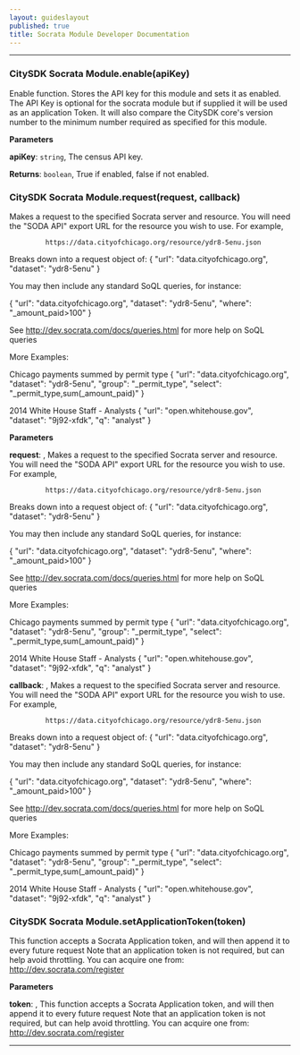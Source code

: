 ---layout: guideslayoutpublished: truetitle: Socrata Module Developer Documentation---* * *### CitySDK Socrata Module.enable(apiKey) Enable function. Stores the API key for this module and sets it as enabled.  The API Key is optional for the socrata module but if supplied it will be used as an application Token.  It will also compare the CitySDK core's version number to the minimum number required as specified for this module.**Parameters****apiKey**: `string`, The census API key.**Returns**: `boolean`, True if enabled, false if not enabled.### CitySDK Socrata Module.request(request, callback) Makes a request to the specified Socrata server and resource. You will need the "SODA API" export URL for the resourceyou wish to use. For example,             https://data.cityofchicago.org/resource/ydr8-5enu.jsonBreaks down into a request object of:{     "url": "data.cityofchicago.org",     "dataset": "ydr8-5enu"}You may then include any standard SoQL queries, for instance:{     "url": "data.cityofchicago.org",     "dataset": "ydr8-5enu",     "where": "_amount_paid>100"}See http://dev.socrata.com/docs/queries.html for more help on SoQL queriesMore Examples:Chicago payments summed by permit type{     "url": "data.cityofchicago.org",     "dataset": "ydr8-5enu",      "group": "_permit_type",      "select": "_permit_type,sum(_amount_paid)" } 2014 White House Staff - Analysts {     "url": "open.whitehouse.gov",     "dataset": "9j92-xfdk",     "q": "analyst" }**Parameters****request**: , Makes a request to the specified Socrata server and resource. You will need the "SODA API" export URL for the resourceyou wish to use. For example,             https://data.cityofchicago.org/resource/ydr8-5enu.jsonBreaks down into a request object of:{     "url": "data.cityofchicago.org",     "dataset": "ydr8-5enu"}You may then include any standard SoQL queries, for instance:{     "url": "data.cityofchicago.org",     "dataset": "ydr8-5enu",     "where": "_amount_paid>100"}See http://dev.socrata.com/docs/queries.html for more help on SoQL queriesMore Examples:Chicago payments summed by permit type{     "url": "data.cityofchicago.org",     "dataset": "ydr8-5enu",      "group": "_permit_type",      "select": "_permit_type,sum(_amount_paid)" } 2014 White House Staff - Analysts {     "url": "open.whitehouse.gov",     "dataset": "9j92-xfdk",     "q": "analyst" }**callback**: , Makes a request to the specified Socrata server and resource. You will need the "SODA API" export URL for the resourceyou wish to use. For example,             https://data.cityofchicago.org/resource/ydr8-5enu.jsonBreaks down into a request object of:{     "url": "data.cityofchicago.org",     "dataset": "ydr8-5enu"}You may then include any standard SoQL queries, for instance:{     "url": "data.cityofchicago.org",     "dataset": "ydr8-5enu",     "where": "_amount_paid>100"}See http://dev.socrata.com/docs/queries.html for more help on SoQL queriesMore Examples:Chicago payments summed by permit type{     "url": "data.cityofchicago.org",     "dataset": "ydr8-5enu",      "group": "_permit_type",      "select": "_permit_type,sum(_amount_paid)" } 2014 White House Staff - Analysts {     "url": "open.whitehouse.gov",     "dataset": "9j92-xfdk",     "q": "analyst" }### CitySDK Socrata Module.setApplicationToken(token) This function accepts a Socrata Application token, and will then append it to every future requestNote that an application token is not required, but can help avoid throttling. You can acquire onefrom: http://dev.socrata.com/register**Parameters****token**: , This function accepts a Socrata Application token, and will then append it to every future requestNote that an application token is not required, but can help avoid throttling. You can acquire onefrom: http://dev.socrata.com/register* * *
